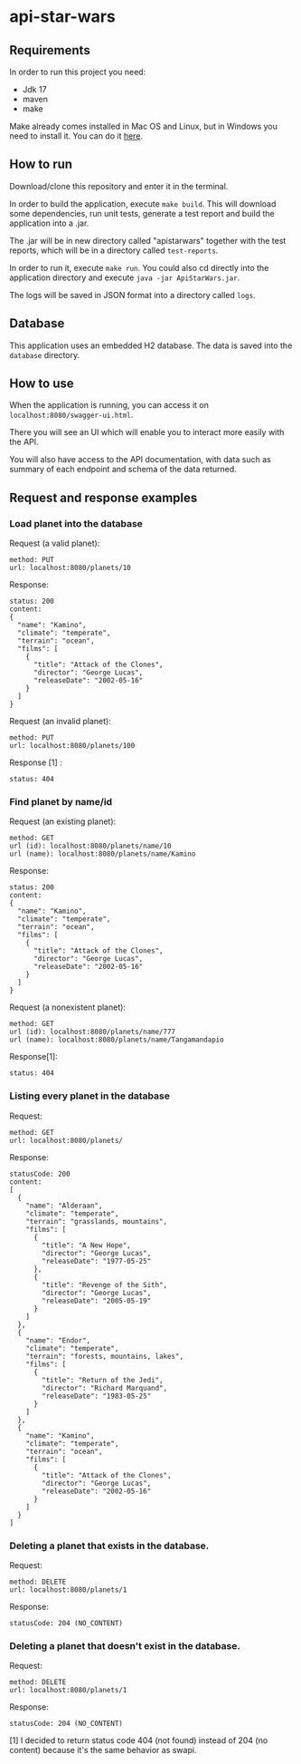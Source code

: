 # api-star-wars

## Requirements

In order to run this project you need:

- Jdk 17
- maven
- make

Make already comes installed in Mac OS and Linux, but in Windows you need to install it.
You can do it [here](https://gnuwin32.sourceforge.net/packages/make.htm).

## How to run

Download/clone this repository and enter it in the terminal.

In order to build the application, execute `make build`. This will download some dependencies, run unit tests, generate a test report and build the application into a .jar.

The .jar will be in new directory called "apistarwars" together with the test reports, which will be in a directory called `test-reports`.

In order to run it, execute `make run`. You could also cd directly into the application directory and execute `java -jar ApiStarWars.jar`.

The logs will be saved in JSON format into a directory called `logs`.

## Database

This application uses an embedded H2 database. The data is saved into the `database` directory.

## How to use

When the application is running, you can access it on `localhost:8080/swagger-ui.html`.

There you will see an UI which will enable you to interact more easily with the API.

You will also have access to the API documentation, with data such as summary of each endpoint and schema of the data returned.

## Request and response examples

### Load planet into the database

Request (a valid planet):
```
method: PUT
url: localhost:8080/planets/10
```

Response:
```
status: 200
content:
{
  "name": "Kamino",
  "climate": "temperate",
  "terrain": "ocean",
  "films": [
    {
      "title": "Attack of the Clones",
      "director": "George Lucas",
      "releaseDate": "2002-05-16"
    }
  ]
}
```

Request (an invalid planet):
```
method: PUT
url: localhost:8080/planets/100
```

Response [1] :
```
status: 404
```

### Find planet by name/id

Request (an existing planet):
```
method: GET
url (id): localhost:8080/planets/name/10
url (name): localhost:8080/planets/name/Kamino
```
Response:
```
status: 200
content:
{
  "name": "Kamino",
  "climate": "temperate",
  "terrain": "ocean",
  "films": [
    {
      "title": "Attack of the Clones",
      "director": "George Lucas",
      "releaseDate": "2002-05-16"
    }
  ]
}
```

Request (a nonexistent planet):
```
method: GET
url (id): localhost:8080/planets/name/777
url (name): localhost:8080/planets/name/Tangamandapio
```
Response[1]:
```
status: 404
```

### Listing every planet in the database

Request:
```
method: GET
url: localhost:8080/planets/
```
Response:
```
statusCode: 200
content:
[
  {
    "name": "Alderaan",
    "climate": "temperate",
    "terrain": "grasslands, mountains",
    "films": [
      {
        "title": "A New Hope",
        "director": "George Lucas",
        "releaseDate": "1977-05-25"
      },
      {
        "title": "Revenge of the Sith",
        "director": "George Lucas",
        "releaseDate": "2005-05-19"
      }
    ]
  },
  {
    "name": "Endor",
    "climate": "temperate",
    "terrain": "forests, mountains, lakes",
    "films": [
      {
        "title": "Return of the Jedi",
        "director": "Richard Marquand",
        "releaseDate": "1983-05-25"
      }
    ]
  },
  {
    "name": "Kamino",
    "climate": "temperate",
    "terrain": "ocean",
    "films": [
      {
        "title": "Attack of the Clones",
        "director": "George Lucas",
        "releaseDate": "2002-05-16"
      }
    ]
  }
]

```

### Deleting a planet that exists in the database.

Request:
```
method: DELETE
url: localhost:8080/planets/1
```
Response:
```
statusCode: 204 (NO_CONTENT)
```

### Deleting a planet that doesn't exist in the database.

Request:
```
method: DELETE
url: localhost:8080/planets/1
```
Response:
```
statusCode: 204 (NO_CONTENT)
```

[1] I decided to return status code 404 (not found) instead of 204 (no content) because it's the same behavior as swapi.
